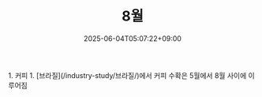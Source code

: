 ﻿---
title: "8월"
date: 2025-06-04T05:07:22+09:00
lastmod: 2025-06-04T05:07:22+09:00
type: docs
sidebar:
  open: true
weight: 12
---
<div style="display:none">
  <meta property="article:published_time" content="2025-06-03T20:07:22Z" />
  <meta property="article:modified_time" content="2025-06-03T20:07:22Z" />
</div>
1. 커피
	1. [브라질](/industry-study/브라질/)에서 커피 수확은 5월에서 8월 사이에 이루어짐
